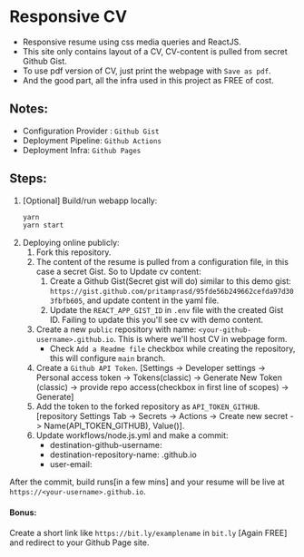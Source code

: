 # Responsive CV

- Responsive resume using css media queries and ReactJS.
- This site only contains layout of a CV, CV-content is pulled from secret Github Gist.
- To use pdf version of CV, just print the webpage with `Save as pdf`. 
- And the good part, all the infra used in this project as FREE of cost.

## Notes:
- Configuration Provider : `Github Gist`
- Deployment Pipeline: `Github Actions`
- Deployment Infra: `Github Pages`

## Steps:
1. [Optional] Build/run webapp locally:
    ```sh
    yarn
    yarn start
    ```
2. Deploying online publicly:
    1. Fork this repository.
    2. The content of the resume is pulled from a configuration file, in this case a secret Gist. So to Update cv content:
        1. Create a Github Gist(Secret gist will do) similar to this demo gist: `https://gist.github.com/pritamprasd/95fde56b249662cefda97d303fbfb605`, and update content in the yaml file.
        2. Update the `REACT_APP_GIST_ID` in `.env` file with the created Gist ID. Failing to update this you'll see cv with demo content.
    3. Create a new `public` repository with name: `<your-github-username>.github.io`. This is where we'll host CV in webpage form.
        - Check `Add a Readme file` checkbox while creating the repository, this will configure `main` branch.
    4. Create a `Github API Token`. [Settings ->  Developer settings -> Personal access token -> Tokens(classic) -> Generate New Token (classic) -> provide repo access(checkbox in first line of scopes) -> Generate]
    5. Add the token to the forked repository as `API_TOKEN_GITHUB`. [repository Settings Tab -> Secrets -> Actions -> Create new secret -> Name(API_TOKEN_GITHUB), Value(<generated-in-previous-step>)].     
    6. Update workflows/node.js.yml and make a commit:
        - destination-github-username: <your-github-username>
        - destination-repository-name: <your-github-username>.github.io
        - user-email: <your-email>

After the commit, build runs[in a few mins] and your resume will be live at `https://<your-username>.github.io`. 

  
#### Bonus: 
Create a short link like `https://bit.ly/examplename` in `bit.ly` [Again FREE] and redirect to your Github Page site. 
